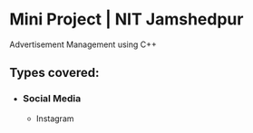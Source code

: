 # Mini Project | NIT Jamshedpur
Advertisement Management using C++

## Types covered:

- ### Social Media
     - Instagram
     